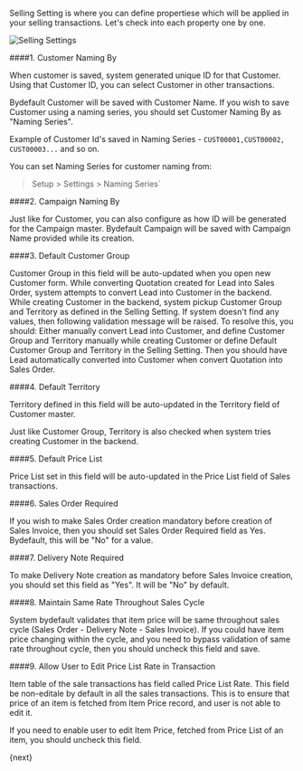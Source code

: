 Selling Setting is where you can define propertiese which will be applied in your selling transactions. 
Let's check into each property one by one.

<img class="screenshot" alt="Selling Settings" src="{{docs_base_url}}/assets/img/selling/selling-settings.png">

####1. Customer Naming By

When customer is saved, system generated unique ID for that Customer. Using that Customer ID, 
you can select Customer in other transactions.

Bydefault Customer will be saved with Customer Name. If you wish to save Customer using 
a naming series, you should set Customer Naming By as "Naming Series".

Example of Customer Id's saved in Naming Series - `CUST00001,CUST00002, CUST00003...` and so on.

You can set Naming Series for customer naming from:

> Setup > Settings > Naming Series`

####2. Campaign Naming By

Just like for Customer, you can also configure as how ID will be generated for the Campaign master. 
Bydefault Campaign will be saved with Campaign Name provided while its creation.

####3. Default Customer Group

Customer Group in this field will be auto-updated when you open new Customer form.
While converting Quotation created for Lead into Sales Order, system attempts to convert 
Lead into Customer in the backend. While creating Customer in the backend, system pickup 
Customer Group and Territory as defined in the Selling Setting. If system doesn't find 
any values, then following validation message will be raised.
To resolve this, you should:
Either manually convert Lead into Customer, and define Customer Group and Territory manually while 
creating Customer or define Default Customer Group and Territory in the Selling Setting. 
Then you should have Lead automatically converted into Customer when convert Quotation into Sales Order.

####4. Default Territory

Territory defined in this field will be auto-updated in the Territory field of Customer master.

Just like Customer Group, Territory is also checked when system tries creating Customer in the backend.

####5. Default Price List

Price List set in this field will be auto-updated in the Price List field of Sales transactions.

####6. Sales Order Required

If you wish to make Sales Order creation mandatory before creation of Sales Invoice, then you should 
set Sales Order Required field as Yes. Bydefault, this will be "No" for a value.

####7. Delivery Note Required

To make Delivery Note creation as mandatory before Sales Invoice creation, you should set 
this field as "Yes". It will be "No" by default.

####8. Maintain Same Rate Throughout Sales Cycle

System bydefault validates that item price will be same throughout sales cycle 
(Sales Order - Delivery Note - Sales Invoice). If you could have item price changing within the cycle, 
and you need to bypass validation of same rate throughout cycle, then you should uncheck this field and save.

####9. Allow User to Edit Price List Rate in Transaction

Item table of the sale transactions has field called Price List Rate. This field be non-editale 
by default in all the sales transactions. This is to ensure that price of an item is fetched from 
Item Price record, and user is not able to edit it.

If you need to enable user to edit Item Price, fetched from Price List of an item, you should uncheck this field.

{next}
